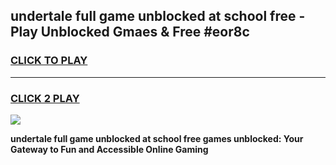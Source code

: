 
## undertale full game unblocked at school free - Play Unblocked Gmaes & Free #eor8c
<h3>
<a href="https://premium.freeplayer.one?title=undertale_full_game_unblocked_at_school_free&ref=03M">CLICK TO PLAY</a></h3>
<hr>

<h3>
<a href="https://premium.freeplayer.one?title=undertale_full_game_unblocked_at_school_free&ref=03M">CLICK 2 PLAY</a>
  
</h3>

<a href="https://premium.freeplayer.one?title=undertale_full_game_unblocked_at_school_free&ref=03M"><img src="https://clearcache.store/games.png"></a>


**undertale full game unblocked at school free games unblocked: Your Gateway to Fun and Accessible Online Gaming**
